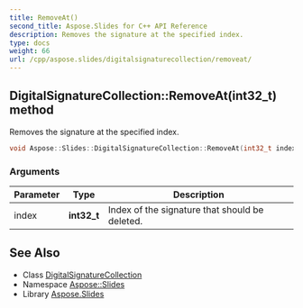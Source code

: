 ```yaml
---
title: RemoveAt()
second_title: Aspose.Slides for C++ API Reference
description: Removes the signature at the specified index.
type: docs
weight: 66
url: /cpp/aspose.slides/digitalsignaturecollection/removeat/
---
```

## DigitalSignatureCollection::RemoveAt(int32_t) method


Removes the signature at the specified index.

```cpp
void Aspose::Slides::DigitalSignatureCollection::RemoveAt(int32_t index) override
```


### Arguments

| Parameter | Type | Description |
| --- | --- | --- |
| index | **int32_t** | Index of the signature that should be deleted. |

## See Also

* Class [DigitalSignatureCollection](./)
* Namespace [Aspose::Slides](../)
* Library [Aspose.Slides](../../)